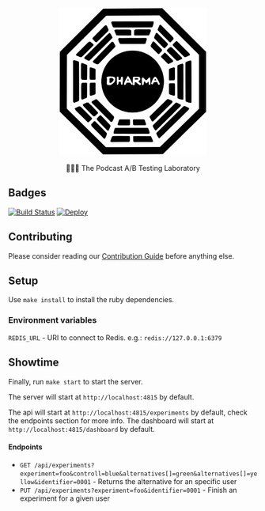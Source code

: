 <p align="center">
  <img src="https://raw.githubusercontent.com/feedcast/dharma/master/docs/logo.png" width="300">
  <p align="center">👩🏻‍🔬 The Podcast A/B Testing Laboratory<p>
</p>

## Badges

[![Build Status](https://travis-ci.org/feedcast/dharma.svg?branch=master)](https://travis-ci.org/feedcast/dharma) [![Deploy](https://www.herokucdn.com/deploy/button.svg)](https://heroku.com/deploy)

## Contributing

Please consider reading our [Contribution Guide](https://github.com/feedcast/contributing) before anything else.

## Setup

Use `make install` to install the ruby dependencies.

### Environment variables

`REDIS_URL` - URI to connect to Redis. e.g.: `redis://127.0.0.1:6379`

## Showtime

Finally, run `make start` to start the server.

The server will start at `http://localhost:4815` by default.

The api will start at `http://localhost:4815/experiments` by default, check the endpoints section for more info.
The dashboard will start at `http://localhost:4815/dashboard` by default.


#### Endpoints

* `GET /api/experiments?experiment=foo&controll=blue&alternatives[]=green&alternatives[]=yellow&identifier=0001` - Returns the alternative for an specific user
* `PUT /api/experiments?experiment=foo&identifier=0001` - Finish an experiment for a given user

